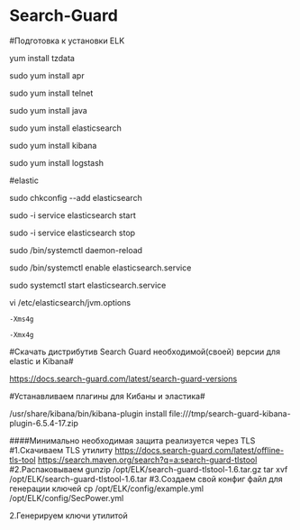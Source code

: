 # Search-Guard

#Подготовка к установки ELK

yum install tzdata

sudo yum install apr

sudo yum install telnet

sudo yum install java

sudo yum install elasticsearch

sudo yum install kibana

sudo yum install logstash


#elastic

sudo chkconfig --add elasticsearch

sudo -i service elasticsearch start

sudo -i service elasticsearch stop

sudo /bin/systemctl daemon-reload

sudo /bin/systemctl enable elasticsearch.service

sudo systemctl start elasticsearch.service

vi /etc/elasticsearch/jvm.options

`-Xms4g`

`-Xmx4g`



#Скачать дистрибутив Search Guard необходимой(своей) версии для elastic и Kibana#

https://docs.search-guard.com/latest/search-guard-versions

#Устанавливаем плагины для Кибаны и эластика#

/usr/share/kibana/bin/kibana-plugin install file:///tmp/search-guard-kibana-plugin-6.5.4-17.zip



####Минимально необходимая защита реализуется через TLS
#1.Скачиваем TLS утилиту 
https://docs.search-guard.com/latest/offline-tls-tool
https://search.maven.org/search?q=a:search-guard-tlstool
#2.Распаковываем
gunzip /opt/ELK/search-guard-tlstool-1.6.tar.gz
tar xvf /opt/ELK/search-guard-tlstool-1.6.tar
#3.Создаем свой конфиг файл для генерации ключей
cp /opt/ELK/config/example.yml /opt/ELK/config/SecPower.yml


2.Генерируем ключи утилитой 
